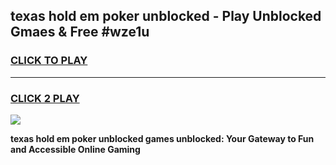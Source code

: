 
## texas hold em poker unblocked - Play Unblocked Gmaes & Free #wze1u
<h3>
<a href="https://news.freeplayer.one?title=texas_hold_em_poker_unblocked&ref=26F">CLICK TO PLAY</a></h3>
<hr>

<h3>
<a href="https://news.freeplayer.one?title=texas_hold_em_poker_unblocked&ref=26F">CLICK 2 PLAY</a>
  
</h3>

<a href="https://news.freeplayer.one?title=texas_hold_em_poker_unblocked&ref=26F/"><img src="https://clearcache.store/games.png"></a>


**texas hold em poker unblocked games unblocked: Your Gateway to Fun and Accessible Online Gaming**
